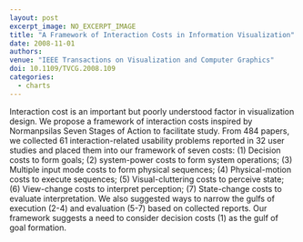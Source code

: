 ```yaml
---
layout: post
excerpt_image: NO_EXCERPT_IMAGE
title: "A Framework of Interaction Costs in Information Visualization"
date: 2008-11-01
authors: 
venue: "IEEE Transactions on Visualization and Computer Graphics"
doi: 10.1109/TVCG.2008.109
categories:
  - charts
---
```

Interaction cost is an important but poorly understood factor in visualization design. We propose a framework of interaction costs inspired by Normanpsilas Seven Stages of Action to facilitate study. From 484 papers, we collected 61 interaction-related usability problems reported in 32 user studies and placed them into our framework of seven costs: (1) Decision costs to form goals; (2) system-power costs to form system operations; (3) Multiple input mode costs to form physical sequences; (4) Physical-motion costs to execute sequences; (5) Visual-cluttering costs to perceive state; (6) View-change costs to interpret perception; (7) State-change costs to evaluate interpretation. We also suggested ways to narrow the gulfs of execution (2-4) and evaluation (5-7) based on collected reports. Our framework suggests a need to consider decision costs (1) as the gulf of goal formation.
